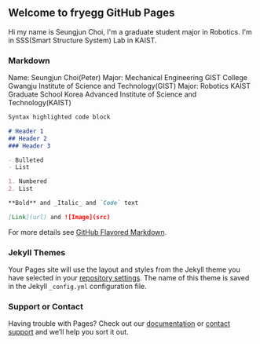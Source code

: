 ## Welcome to fryegg GitHub Pages

Hi my name is Seungjun Choi, I'm a graduate student major in Robotics. I'm in SSS(Smart Structure System) Lab in KAIST.

### Markdown

Name: Seungjun Choi(Peter)
Major: Mechanical Engineering
GIST College
Gwangju Institute of Science and Technology(GIST)
Major: Robotics
KAIST Graduate School
Korea Advanced Institute of Science and Technology(KAIST)
 
```markdown
Syntax highlighted code block

# Header 1
## Header 2
### Header 3

- Bulleted
- List

1. Numbered
2. List

**Bold** and _Italic_ and `Code` text

[Link](url) and ![Image](src)
```

For more details see [GitHub Flavored Markdown](https://guides.github.com/features/mastering-markdown/).

### Jekyll Themes

Your Pages site will use the layout and styles from the Jekyll theme you have selected in your [repository settings](https://github.com/fryegg/fryegg.github.com/settings/pages). The name of this theme is saved in the Jekyll `_config.yml` configuration file.

### Support or Contact

Having trouble with Pages? Check out our [documentation](https://docs.github.com/categories/github-pages-basics/) or [contact support](https://support.github.com/contact) and we’ll help you sort it out.
